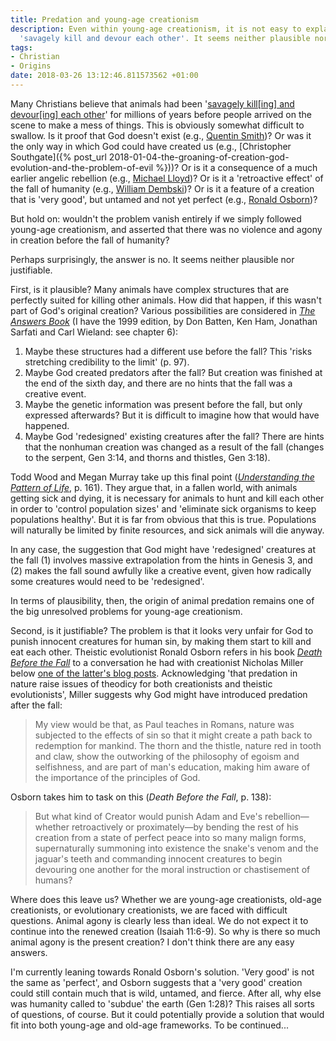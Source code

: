 ```yaml
---
title: Predation and young-age creationism
description: Even within young-age creationism, it is not easy to explain why animals
  'savagely kill and devour each other'. It seems neither plausible nor justifiable.
tags:
- Christian
- Origins
date: 2018-03-26 13:12:46.811573562 +01:00
---
```

Many Christians believe that animals had been '[savagely kill[ing] and devour[ing] each other](https://link.springer.com/article/10.1007%2FBF00141329)' for millions of years before people arrived on the scene to make a mess of things. This is obviously somewhat difficult to swallow. Is it proof that God doesn't exist (e.g., [Quentin Smith](https://link.springer.com/article/10.1007%2FBF00141329))? Or was it the only way in which God could have created us (e.g., [Christopher Southgate]({% post_url 2018-01-04-the-groaning-of-creation-god-evolution-and-the-problem-of-evil %}))? Or is it a consequence of a much earlier angelic rebellion (e.g., [Michael Lloyd](https://shop.alpha.org/product/259/caf%C3%A9-theology-michael-lloyd))? Or is it a 'retroactive effect' of the fall of humanity (e.g., [William Dembski](http://www.bhacademic.com/product/the-end-of-christianity/))? Or is it a feature of a creation that is 'very good', but untamed and not yet perfect (e.g., [Ronald Osborn](https://ronaldosborn.com/death-before-the-fall-biblical-literalism-and-the-problem-of-animal-suffering-ivp-academic-2014/))?

But hold on: wouldn't the problem vanish entirely if we simply followed young-age creationism, and asserted that there was no violence and agony in creation before the fall of humanity?

Perhaps surprisingly, the answer is no. It seems neither plausible nor justifiable.

First, is it plausible? Many animals have complex structures that are perfectly suited for killing other animals. How did that happen, if this wasn't part of God's original creation? Various possibilities are considered in [_The Answers Book_](https://www.amazon.co.uk/dp/B006J5MEC2/) (I have the 1999 edition, by Don Batten, Ken Ham, Jonathan Sarfati and Carl Wieland: see chapter 6):

1. Maybe these structures had a different use before the fall? This 'risks stretching credibility to the limit' (p. 97).
1. Maybe God created predators after the fall? But creation was finished at the end of the sixth day, and there are no hints that the fall was a creative event.
1. Maybe the genetic information was present before the fall, but only expressed afterwards? But it is difficult to imagine how that would have happened.
1. Maybe God 'redesigned' existing creatures after the fall? There are hints that the nonhuman creation was changed as a result of the fall (changes to the serpent, Gen 3:14, and thorns and thistles, Gen 3:18).

Todd Wood and Megan Murray take up this final point ([_Understanding the Pattern of Life_](https://www.amazon.co.uk/dp/0805427147), p. 161). They argue that, in a fallen world, with animals getting sick and dying, it is necessary for animals to hunt and kill each other in order to 'control population sizes' and 'eliminate sick organisms to keep populations healthy'. But it is far from obvious that this is true. Populations will naturally be limited by finite resources, and sick animals will die anyway.

In any case, the suggestion that God might have 'redesigned' creatures at the fall (1) involves massive extrapolation from the hints in Genesis 3, and (2) makes the fall sound awfully like a creative event, given how radically some creatures would need to be 'redesigned'.

In terms of plausibility, then, the origin of animal predation remains one of the big unresolved problems for young-age creationism.

Second, is it justifiable? The problem is that it looks very unfair for God to punish innocent creatures for human sin, by making them start to kill and eat each other. Theistic evolutionist Ronald Osborn refers in his book [_Death Before the Fall_](https://ronaldosborn.com/death-before-the-fall-biblical-literalism-and-the-problem-of-animal-suffering-ivp-academic-2014/) to a conversation he had with creationist Nicholas Miller below [one of the latter's blog posts](http://www.memorymeaningfaith.org/blog/2011/01/found-world-of-genesis-1-theistic-evolution-1.html). Acknowledging 'that predation in nature raise issues of theodicy for both creationists and theistic evolutionists', Miller suggests why God might have introduced predation after the fall:

> My view would be that, as Paul teaches in Romans, nature was subjected to the effects of sin so that it might create a path back to redemption for mankind. The thorn and the thistle, nature red in tooth and claw, show the outworking of the philosophy of egoism and selfishness, and are part of man's education, making him aware of the importance of the principles of God.

Osborn takes him to task on this (_Death Before the Fall_, p. 138):

> But what kind of Creator would punish Adam and Eve's rebellion&mdash;whether retroactively or proximately&mdash;by bending the rest of his creation from a state of perfect peace into so many malign forms, supernaturally summoning into existence the snake's venom and the jaguar's teeth and commanding innocent creatures to begin devouring one another for the moral instruction or chastisement of humans?

Where does this leave us? Whether we are young-age creationists, old-age creationists, or evolutionary creationists, we are faced with difficult questions. Animal agony is clearly less than ideal. We do not expect it to continue into the renewed creation (Isaiah 11:6-9). So why is there so much animal agony is the present creation? I don't think there are any easy answers.

I'm currently leaning towards Ronald Osborn's solution. 'Very good' is not the same as 'perfect', and Osborn suggests that a 'very good' creation could still contain much that is wild, untamed, and fierce. After all, why else was humanity called to 'subdue' the earth (Gen 1:28)? This raises all sorts of questions, of course. But it could potentially provide a solution that would fit into both young-age and old-age frameworks. To be continued...
